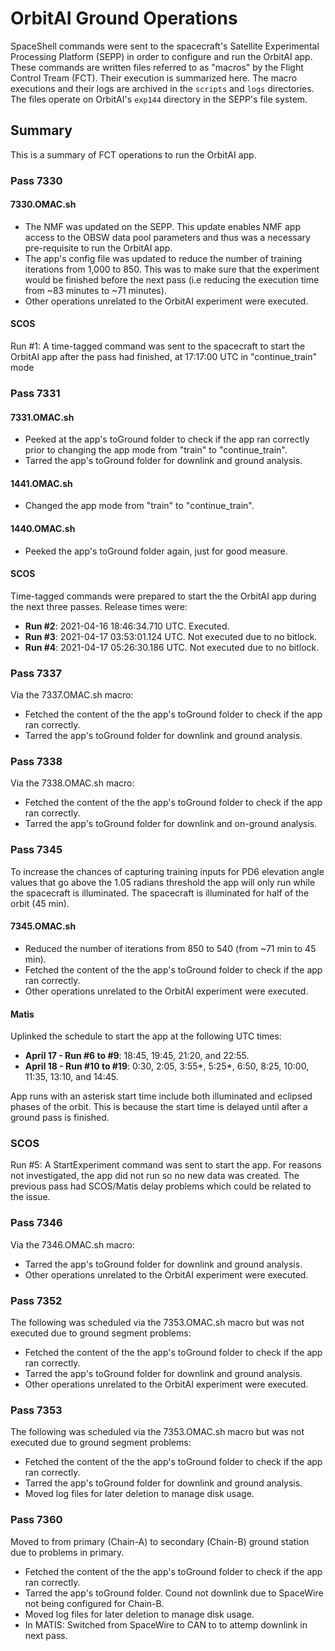 # OrbitAI Ground Operations
SpaceShell commands were sent to the spacecraft's Satellite Experimental Processing Platform (SEPP) in order to configure and run the OrbitAI app. These commands are written files referred to as "macros" by the Flight Control Tream (FCT). Their execution is summarized here. The macro executions and their logs are archived in the `scripts` and `logs` directories. The files operate on OrbitAI's `exp144` directory in the SEPP's file system.
## Summary
This is a summary of FCT operations to run the OrbitAI app.
### Pass 7330
#### 7330.OMAC.sh
- The NMF was updated on the SEPP. This update enables NMF app access to the OBSW data pool parameters and thus was a necessary pre-requisite to run the OrbitAI app.
- The app's config file was updated to reduce the number of training iterations from 1,000 to 850. This was to make sure that the experiment would be finished before the next pass (i.e reducing the execution time from ~83 minutes to ~71 minutes).
- Other operations unrelated to the OrbitAI experiment were executed.
#### SCOS
Run \#1: A time-tagged command was sent to the spacecraft to start the OrbitAI app after the pass had finished, at 17:17:00 UTC in "continue_train" mode
### Pass 7331
#### 7331.OMAC.sh
- Peeked at the app's toGround folder to check if the app ran correctly prior to changing the app mode from "train" to "continue_train".
- Tarred the app's toGround folder for downlink and ground analysis.

#### 1441.OMAC.sh
- Changed the app mode from "train" to "continue_train". 

#### 1440.OMAC.sh
- Peeked the app's toGround folder again, just for good measure.

#### SCOS
Time-tagged commands were prepared to start the the OrbitAI app during the next three passes. Release times were:
- **Run \#2**: 2021-04-16 18:46:34.710 UTC. Executed.
- **Run \#3**: 2021-04-17 03:53:01.124 UTC. Not executed due to no bitlock.
- **Run \#4**: 2021-04-17 05:26:30.186 UTC. Not executed due to no bitlock.

### Pass 7337
Via the 7337.OMAC.sh macro:
- Fetched the content of the the app's toGround folder to check if the app ran correctly.
- Tarred the app's toGround folder for downlink and ground analysis.

### Pass 7338
Via the 7338.OMAC.sh macro:
- Fetched the content of the the app's toGround folder to check if the app ran correctly.
- Tarred the app's toGround folder for downlink and on-ground analysis.

### Pass 7345
To increase the chances of capturing training inputs for PD6 elevation angle values that go above the 1.05 radians threshold the app will only run while the spacecraft is illuminated. The spacecraft is illuminated for half of the orbit (45 min).

#### 7345.OMAC.sh
- Reduced the number of iterations from 850 to 540 (from ~71 min to 45 min).
- Fetched the content of the the app's toGround folder to check if the app ran correctly.
- Other operations unrelated to the OrbitAI experiment were executed.

#### Matis
Uplinked the schedule to start the app at the following UTC times: 
 - **April 17 - Run \#6 to \#9**: 18:45, 19:45, 21:20, and 22:55.
 - **April 18 - Run \#10 to \#19**: 0:30, 2:05, 3:55*, 5:25*, 6:50, 8:25, 10:00, 11:35, 13:10, and 14:45.

App runs with an asterisk start time include both illuminated and eclipsed phases of the orbit. This is because the start time is delayed until after a ground pass is finished. 

### SCOS
Run \#5: A StartExperiment command was sent to start the app. For reasons not investigated, the app did not run so no new data was created. The previous pass had SCOS/Matis delay problems which could be related to the issue.

### Pass 7346
Via the 7346.OMAC.sh macro:
- Tarred the app's toGround folder for downlink and ground analysis. 
- Other operations unrelated to the OrbitAI experiment were executed.

### Pass 7352
The following was scheduled via the 7353.OMAC.sh macro but was not executed due to ground segment problems:
- Fetched the content of the the app's toGround folder to check if the app ran correctly.
- Tarred the app's toGround folder for downlink and ground analysis.
- Other operations unrelated to the OrbitAI experiment were executed.

### Pass 7353
The following was scheduled via the 7353.OMAC.sh macro but was not executed due to ground segment problems:
- Fetched the content of the the app's toGround folder to check if the app ran correctly.
- Tarred the app's toGround folder for downlink and ground analysis.
- Moved log files for later deletion to manage disk usage.

### Pass 7360
Moved to from primary (Chain-A) to secondary (Chain-B) ground station due to problems in primary.
- Fetched the content of the the app's toGround folder to check if the app ran correctly.
- Tarred the app's toGround folder. Cound not downlink due to SpaceWire not being configured for Chain-B.
- Moved log files for later deletion to manage disk usage.
- In MATIS: Switched from SpaceWire to CAN to to attemp downlink in next pass.